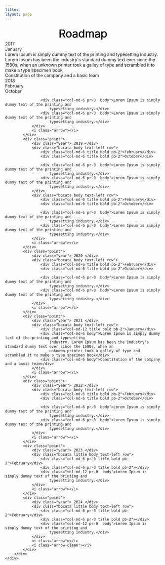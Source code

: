 ```yaml
---
title:
layout: page
---
```


<div class="animated-text">
  <svg viewBox="0 0 200 20">
  <symbol id="s-text">
    <text text-anchor="middle" x="50%" y="50%" dy=".35em">Roadmap</text>
  </symbol>
  <use class="text" xlink:href="#s-text"></use>
  <use class="text" xlink:href="#s-text"></use>
  <use class="text" xlink:href="#s-text"></use>
  <use class="text" xlink:href="#s-text"></use>
  <use class="text" xlink:href="#s-text"></use>
</svg>
</div>
<div class="jumbotron-fluid grey_light-block pt-5">
    <div class="container">
        <div class="timeline body white">
            <div class="point"> </div>
            <div class="point">
                <div class="year"> 2017 </div>
                <div class="bocata body text-left row">
                    <div class="col-md-12 title bold pb-2">January</div>
                    <div class="col-md-6 body">Lorem Ipsum is simply dummy text of the printing and typesetting
                        industry. Lorem Ipsum has been the industry's standard dummy text ever since the 1500s, when an
                        unknown printer took a galley of type and scrambled it to make a type specimen book</div>
                    <div class="col-md-6 body">Constitution of the company and a basic team</div>
                </div>
                <i class="arrow"></i>
            </div>
            <div class="point">
                <div class="year"> 2018 </div>
                <div class="bocata body text-left row">
                    <div class="col-md-6 title bold pb-2">February</div>
                    <div class="col-md-6 title bold pb-2">October</div>

                    <div class="col-md-6 pr-0  body">Lorem Ipsum is simply dummy text of the printing and
                        typesetting industry.</div>
                    <div class="col-md-6 pr-0  body">Lorem Ipsum is simply dummy text of the printing and
                        typesetting industry.</div>
                </div>
                <i class="arrow"></i>
            </div>
            <div class="point">
                <div class="year"> 2019 </div>
                <div class="bocata body text-left row">
                    <div class="col-md-6 title bold pb-2">February</div>
                    <div class="col-md-6 title bold pb-2">October</div>

                    <div class="col-md-6 pr-0  body">Lorem Ipsum is simply dummy text of the printing and
                        typesetting industry.</div>
                    <div class="col-md-6 pr-0  body">Lorem Ipsum is simply dummy text of the printing and
                        typesetting industry.</div>
                </div>
                <div class="bocata body text-left row">
                    <div class="col-md-6 title bold pb-2">February</div>
                    <div class="col-md-6 title bold pb-2">October</div>

                    <div class="col-md-6 pr-0  body">Lorem Ipsum is simply dummy text of the printing and
                        typesetting industry.</div>
                    <div class="col-md-6 pr-0  body">Lorem Ipsum is simply dummy text of the printing and
                        typesetting industry.</div>
                </div>
                <i class="arrow"></i>
            </div>
            <div class="point">
                <div class="year"> 2020 </div>
                <div class="bocata body text-left row">
                    <div class="col-md-6 title bold pb-2">February</div>
                    <div class="col-md-6 title bold pb-2">October</div>

                    <div class="col-md-6 pr-0  body">Lorem Ipsum is simply dummy text of the printing and
                        typesetting industry.</div>
                    <div class="col-md-6 pr-0  body">Lorem Ipsum is simply dummy text of the printing and
                        typesetting industry.</div>
                </div>
                <i class="arrow"></i>
            </div>
            <div class="point">
                <div class="year"> 2021 </div>
                <div class="bocata body text-left row">
                    <div class="col-md-12 title bold pb-2">January</div>
                    <div class="col-md-6 body">Lorem Ipsum is simply dummy text of the printing and typesetting
                        industry. Lorem Ipsum has been the industry's standard dummy text ever since the 1500s, when an
                        unknown printer took a galley of type and scrambled it to make a type specimen book</div>
                    <div class="col-md-6 body">Constitution of the company and a basic team</div>
                </div>
                <i class="arrow"></i>
            </div>
            <div class="point">
                <div class="year"> 2022 </div>
                <div class="bocata body text-left row">
                    <div class="col-md-6 title bold pb-2">February</div>
                    <div class="col-md-6 title bold pb-2">October</div>

                    <div class="col-md-6 pr-0  body">Lorem Ipsum is simply dummy text of the printing and
                        typesetting industry.</div>
                    <div class="col-md-6 pr-0  body">Lorem Ipsum is simply dummy text of the printing and
                        typesetting industry.</div>
                </div>
                <i class="arrow"></i>
            </div>
            <div class="point">
                <div class="year"> 2023 </div>
                <div class="bocata little body text-left row">
                    <div class="col-md-6 pr-0 title bold pb-2">February</div>
                    <div class="col-md-6 pr-0 title bold pb-2"></div>
                    <div class="col-md-12 pr-0  body">Lorem Ipsum is simply dummy text of the printing and
                        typesetting industry.</div>
                </div>
                <i class="arrow"></i>
            </div>
            <div class="point">
                <div class="year"> 2024 </div>
                <div class="bocata little body text-left row">
                    <div class="col-md-6 pr-0 title bold pb-2">February</div>
                    <div class="col-md-6 pr-0 title bold pb-2"></div>
                    <div class="col-md-12 pr-0  body">Lorem Ipsum is simply dummy text of the printing and
                        typesetting industry.</div>
                </div>
                <i class="arrow"></i>
                <i class="arrow-clean"></i>
            </div>
        </div>
    </div>

</div>
